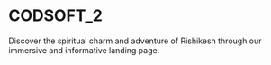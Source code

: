 # CODSOFT_2
Discover the spiritual charm and adventure of Rishikesh through our immersive and informative landing page.

